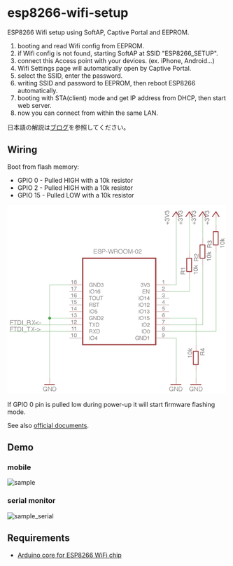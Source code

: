 esp8266-wifi-setup
======

ESP8266 Wifi setup using SoftAP, Captive Portal and EEPROM.  

1. booting and read Wifi config from EEPROM.
2. if Wifi config is not found, starting SoftAP at SSID "ESP8266_SETUP".
3. connect this Access point with your devices. (ex. iPhone, Android...)
4. Wifi Settings page will automatically open by Captive Portal.
5. select the SSID, enter the password.
6. writing SSID and password to EEPROM, then reboot ESP8266 automatically.
7. booting with STA(client) mode and get IP address from DHCP, then start web server.
8. now you can connect from within the same LAN.

日本語の解説は[ブログ](http://eleclog.quitsq.com/2015/08/esp8266-wifi-setup.html)を参照してください。

## Wiring

Boot from flash memory:

* GPIO 0 - Pulled HIGH with a 10k resistor
* GPIO 2 - Pulled HIGH with a 10k resistor
* GPIO 15 - Pulled LOW with a 10k resistor

![schematic](https://raw.githubusercontent.com/9SQ/esp8266-wifi-setup/master/schematic.png)

If GPIO 0 pin is pulled low during power-up it will start firmware flashing mode.

See also [official documents](https://github.com/espressif/esptool/wiki/ESP8266-Boot-Mode-Selection).

## Demo
### mobile
![sample](http://3.bp.blogspot.com/-ETIrnJynYj8/VdzTZQfJqLI/AAAAAAAATPU/_qUS0v57Bk0/esp8266-wifi-setup.gif)

### serial monitor
![sample_serial](http://2.bp.blogspot.com/-OOwLd6lHLTY/VdzWCOpQFUI/AAAAAAAATPg/9M1z1Lm3iWQ/s600/esp8266-wifi-setup_serial.png)

## Requirements

* [Arduino core for ESP8266 WiFi chip](https://github.com/esp8266/Arduino)